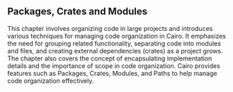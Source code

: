 ## Packages, Crates and Modules

This chapter involves organizing code in large projects and introduces various techniques for managing code organization in Cairo. It emphasizes the need for grouping related functionality, separating code into modules and files, and creating external dependencies (crates) as a project grows. The chapter also covers the concept of encapsulating implementation details and the importance of scope in code organization. Cairo provides features such as Packages, Crates, Modules, and Paths to help manage code organization effectively.